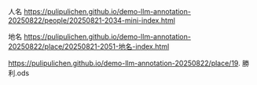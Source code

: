 人名
https://pulipulichen.github.io/demo-llm-annotation-20250822/people/20250821-2034-mini-index.html

地名
https://pulipulichen.github.io/demo-llm-annotation-20250822/place/20250821-2051-地名-index.html

https://pulipulichen.github.io/demo-llm-annotation-20250822/place/19. 勝利.ods
